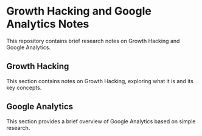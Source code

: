 # Growth Hacking and Google Analytics Notes
This repository contains brief research notes on Growth Hacking and Google Analytics.

## Growth Hacking
This section contains notes on Growth Hacking, exploring what it is and its key concepts.

## Google Analytics
This section provides a brief overview of Google Analytics based on simple research.
